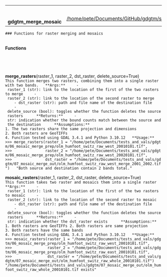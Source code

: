<table>
<colgroup>
<col style="width: 50%" />
<col style="width: 50%" />
</colgroup>
<tbody>
<tr class="odd">
<td> <br />
 <br />
<strong>gdgtm_merge_mosaic</strong></td>
<td style="text-align: right;"><a href=".">index</a><br />
<a href="file:/home/pete/Documents/GitHub/gdgtm/src/gdgtm/gdgtm_merge_mosaic.py">/home/pete/Documents/GitHub/gdgtm/src/gdgtm/gdgtm_merge_mosaic.py</a></td>
</tr>
</tbody>
</table>

`### Functions for raster merging and mosaics`

   
**Functions**

`      `

 

<span id="-merge_rasters">**merge\_rasters**</span>(raster\_1, raster\_2, dst\_raster, delete\_source=True)  
`This function merges two rasters, combining them into a single raster with two bands.   **Args:**     - raster_1 (str): link to the location of the first of the two rasters to merge     - raster_2 (str): link to the location of the second raster to merge     - dst_raster (str): path and file name of the destination file     - delete_source (bool): toggles whether the function deletes the source rasters      **Returns:**     - str: indication whether the bound counts match between the source and the destination      **Assumptions:** 1. The two rasters share the same projection and dimensions 2. Both rasters are GeoTIFFs 4. Function tested using GDAL 3.4.1 and Python 3.10.12   **Usage:** >>> merge_rasters(raster_1 = "/home/pete/Documents/tests_and_vals/gdgtm/06_mosaic_merge_prep/olm_humfoot_switz_raw_west_20010101.tif",  >>>               raster_2 = "/home/pete/Documents/tests_and_vals/gdgtm/06_mosaic_merge_prep/olm_humfoot_switz_raw_west_20020101.tif", >>>               dst_raster = "/home/pete/Documents/tests_and_vals/gdgtm/07_mosaic_merge_out/olm_humfoot_switz_raw_west_merge_2001_2002.tif")   "Both source and destination contain 2 bands total."`

<!-- -->

<span id="-mosaic_rasters">**mosaic\_rasters**</span>(raster\_1, raster\_2, dst\_raster, delete\_source=True)  
`This function takes two raster and mosaics them into a single raster   **Args:**     - raster_1 (str): link to the location of the first of the two rasters to mosaic     - raster_2 (str): link to the location of the second raster to mosaic     - dst_raster (str): path and file name of the destination file     - delete_source (bool): toggles whether the function deletes the source rasters      **Returns:**     - str: indication whether the dst_raster exists      **Assumptions:** 1. Both rasters are GeoTIFFs 2. Both rasters are same projection 3. Both rasters have the same bands 4. Function tested using GDAL 3.4.1 and Python 3.10.12   **Usage:** >>> mosaic_rasters(raster_1 = "/home/pete/Documents/tests_and_vals/gdgtm/06_mosaic_merge_prep/olm_humfoot_switz_raw_west_20010101.tif", >>>                raster_2 = "/home/pete/Documents/tests_and_vals/gdgtm/06_mosaic_merge_prep/olm_humfoot_switz_raw_east_20010101.tif", >>>                dst_raster = "/home/pete/Documents/tests_and_vals/gdgtm/07_mosaic_merge_out/olm_humfoot_switz_raw_whole_20010101.tif")   "/home/pete/Documents/tests_and_vals/gdgtm/07_mosaic_merge_out/olm_humfoot_switz_raw_whole_20010101.tif exists"`
